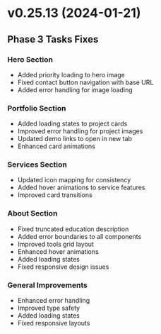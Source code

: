 # v0.25.13 (2024-01-21)

## Phase 3 Tasks Fixes

### Hero Section
- Added priority loading to hero image
- Fixed contact button navigation with base URL
- Added error handling for image loading

### Portfolio Section
- Added loading states to project cards
- Improved error handling for project images
- Updated demo links to open in new tab
- Enhanced card animations

### Services Section
- Updated icon mapping for consistency
- Added hover animations to service features
- Improved card transitions

### About Section
- Fixed truncated education description
- Added error boundaries to all components
- Improved tools grid layout
- Enhanced hover animations
- Added loading states
- Fixed responsive design issues

### General Improvements
- Enhanced error handling
- Improved type safety
- Added loading states
- Fixed responsive layouts

